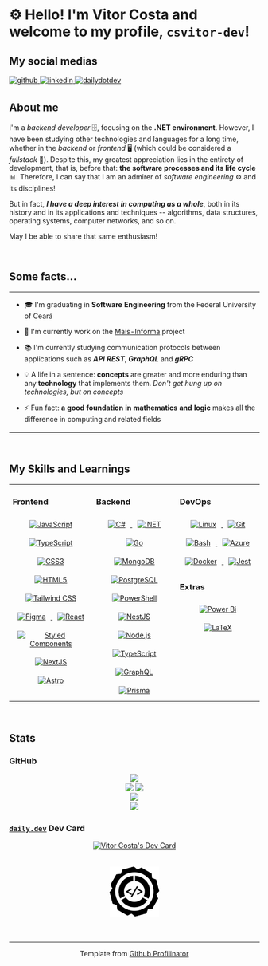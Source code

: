 # ⚙️ Hello! I'm Vitor Costa and welcome to my profile, `csvitor-dev`!

## My social medias

<a href="https://github.com/csvitor-dev" target="_blank" rel="external noreferrer noopener">
	<img src="https://img.shields.io/badge/github-%2324292e.svg?&style=for-the-badge&logo=github&logoColor=white" alt="github" style="margin-bottom: 5px;" />
</a>
<a href="https://linkedin.com/in/csvitor-dev" target="_blank" rel="external noreferrer noopener">
	<img src="https://img.shields.io/badge/linkedin-%231E77B5.svg?&style=for-the-badge&logo=linkedin&logoColor=white" alt="linkedin" style="margin-bottom: 5px;" />
</a>
<a href="https://app.daily.dev/csvitor" target="_blank" rel="external noreferrer noopener">
	<img src="https://img.shields.io/badge/dailydotdev-%2324292e.svg?&style=for-the-badge&logo=dailydotdev&logoColor=white" alt="dailydotdev" style="margin-bottom: 5px;" />
</a>

## About me

I'm a _backend developer_ 🗄️, focusing on the **.NET environment**. However, I have been studying other technologies and languages ​​for a long time, whether in the _backend_ or _frontend_ 🖥️ (which could be considered a _fullstack_ 🔗). Despite this, my greatest appreciation lies in the entirety of development, that is, before that: **the software processes and its life cycle** 📊. Therefore, I can say that I am an admirer of _software engineering_ ⚙️ and its disciplines!

But in fact, **_I have a deep interest in computing as a whole_**, both in its history and in its applications and techniques -- algorithms, data structures, operating systems, computer networks, and so on.

May I be able to share that same enthusiasm!

<br/>

## Some facts...

<table><tr><td valign="top" width="50%">

- 🎓 I'm graduating in **Software Engineering** from the Federal University of Ceará

- 💼 I'm currently work on the [Mais-Informa](https://github.com/Mais-Informa) project

- 📚 I'm currently studying communication protocols between applications such as **_API REST_**, **_GraphQL_** and **_gRPC_**

- 💡 A life in a sentence: **concepts** are greater and more enduring than any **technology** that implements them. _Don't get hung up on technologies, but on concepts_

- ⚡ Fun fact: **a good foundation in mathematics and logic** makes all the difference in computing and related fields

</td></tr></table>

<br/>

## My Skills and Learnings

<table><tr><td valign="top" width="33%">

### Frontend

<div align="center">  
	<a href="https://www.javascript.com/" target="_blank" rel="external noreferrer noopener">
		<img style="margin: 10px" src="https://profilinator.rishav.dev/skills-assets/javascript-original.svg" alt="JavaScript" height="50" />
	</a>  
	<a href="https://www.typescriptlang.org/" target="_blank" rel="external noreferrer noopener">
		<img style="margin: 10px" src="https://profilinator.rishav.dev/skills-assets/typescript-original.svg" alt="TypeScript" height="50" />
	</a>  
	<a href="https://www.w3schools.com/css/" target="_blank" rel="external noreferrer noopener">
		<img style="margin: 10px" src="https://profilinator.rishav.dev/skills-assets/css3-original-wordmark.svg" alt="CSS3" height="50" />
	</a>  
	<a href="https://en.wikipedia.org/wiki/HTML5" target="_blank" rel="external noreferrer noopener">
		<img style="margin: 10px" src="https://profilinator.rishav.dev/skills-assets/html5-original-wordmark.svg" alt="HTML5" height="50" />
	</a>  
	<a href="https://www.tailwindcss.com/" target="_blank" rel="external noreferrer noopener">
		<img style="margin: 10px" src="https://profilinator.rishav.dev/skills-assets/tailwindcss.svg" alt="Tailwind CSS" height="50" />
	</a>  
	<a href="https://www.figma.com/" target="_blank" rel="external noreferrer noopener">
		<img style="margin: 10px" src="https://profilinator.rishav.dev/skills-assets/figma-icon.svg" alt="Figma" height="50" />
	</a>  
	<a href="https://reactjs.org/" target="_blank" rel="external noreferrer noopener">
		<img style="margin: 10px" src="https://profilinator.rishav.dev/skills-assets/react-original-wordmark.svg" alt="React" height="50" />
	</a>  
	<a href="https://styled-components.com/" target="_blank" rel="external noreferrer noopener">
		<img style="margin: 10px" src="https://profilinator.rishav.dev/skills-assets/styled-components.png" alt="Styled Components" height="50" />
	</a>  
	<a href="https://nextjs.org/" target="_blank" rel="external noreferrer noopener">
		<img style="margin: 10px" src="https://profilinator.rishav.dev/skills-assets/nextjs.png" alt="NextJS" height="50" />
	</a>  
	<a href="https://www.astro.build/" target="_blank" rel="external noreferrer noopener">
		<img style="margin: 10px" src="https://profilinator.rishav.dev/skills-assets/astro.svg" alt="Astro" height="50" />
	</a>  
</div>

</td><td valign="top" width="33%">

### Backend

<div align="center">  
	<a href="https://docs.microsoft.com/en-us/dotnet/csharp/" target="_blank" rel="external noreferrer noopener">
		<img style="margin: 10px" src="https://profilinator.rishav.dev/skills-assets/csharp-original.svg" alt="C#" height="50" />
	</a>  
	<a href="https://dotnet.microsoft.com/download/dotnet-framework" target="_blank" rel="external noreferrer noopener">
		<img style="margin: 10px" src="https://profilinator.rishav.dev/skills-assets/dot-net-original-wordmark.svg" alt=".NET" height="50" />
	</a>  
	<a href="https://go.dev/" target="_blank" rel="external noreferrer noopener">
		<img style="margin: 10px" src="https://profilinator.rishav.dev/skills-assets/go-original.svg" alt="Go" height="50" />
	</a>  
	<a href="https://www.mongodb.com/" target="_blank" rel="external noreferrer noopener">
		<img style="margin: 10px" src="https://profilinator.rishav.dev/skills-assets/mongodb-original-wordmark.svg" alt="MongoDB" height="50" />
	</a>  
	<a href="https://www.postgresql.org/" target="_blank" rel="external noreferrer noopener">
		<img style="margin: 10px" src="https://profilinator.rishav.dev/skills-assets/postgresql-original-wordmark.svg" alt="PostgreSQL" height="50" />
	</a>  
	<a href="https://docs.microsoft.com/en-us/powershell/" target="_blank" rel="external noreferrer noopener">
		<img style="margin: 10px" src="https://profilinator.rishav.dev/skills-assets/powershell.png" alt="PowerShell" height="50" />
	</a>  
	<a href="https://nestjs.com/" target="_blank" rel="external noreferrer noopener">
		<img style="margin: 10px" src="https://profilinator.rishav.dev/skills-assets/nestjs.svg" alt="NestJS" height="50" />
	</a>  
	<a href="https://nodejs.org/" target="_blank" rel="external noreferrer noopener">
		<img style="margin: 10px" src="https://profilinator.rishav.dev/skills-assets/nodejs-original-wordmark.svg" alt="Node.js" height="50" />
	</a>  
	<a href="https://www.typescriptlang.org/" target="_blank" rel="external noreferrer noopener">
		<img style="margin: 10px" src="https://profilinator.rishav.dev/skills-assets/typescript-original.svg" alt="TypeScript" height="50" />
	</a>  
	<a href="https://graphql.org/" target="_blank" rel="external noreferrer noopener">
		<img style="margin: 10px" src="https://profilinator.rishav.dev/skills-assets/graphql.png" alt="GraphQL" height="50" />
	</a>  
	<a href="https://www.prisma.io/" target="_blank" rel="external noreferrer noopener">
		<img style="margin: 10px" src="https://profilinator.rishav.dev/skills-assets/prisma.png" alt="Prisma" height="50" />
	</a>  
</div>

</td><td valign="top" width="33%">

### DevOps

<div align="center">  
	<a href="https://www.linux.org/" target="_blank" rel="external noreferrer noopener">
		<img style="margin: 10px" src="https://profilinator.rishav.dev/skills-assets/linux-original.svg" alt="Linux" height="50" />
	</a>  
	<a href="https://github.com/" target="_blank" rel="external noreferrer noopener">
		<img style="margin: 10px" src="https://profilinator.rishav.dev/skills-assets/git-scm-icon.svg" alt="Git" height="50" />
	</a>  
	<a href="https://www.gnu.org/software/bash/" target="_blank" rel="external noreferrer noopener">
		<img style="margin: 10px" src="https://profilinator.rishav.dev/skills-assets/gnu_bash-icon.svg" alt="Bash" height="50" />
	</a>  
	<a href="https://azure.microsoft.com/en-in/" target="_blank" rel="external noreferrer noopener">
		<img style="margin: 10px" src="https://profilinator.rishav.dev/skills-assets/microsoft_azure-icon.svg" alt="Azure" height="50" />
	</a>  
	<a href="https://www.docker.com/" target="_blank" rel="external noreferrer noopener">
		<img style="margin: 10px" src="https://profilinator.rishav.dev/skills-assets/docker-original-wordmark.svg" alt="Docker" height="50" />
	</a>  
	<a href="https://www.jestjs.io/" target="_blank" rel="external noreferrer noopener">
		<img style="margin: 10px" src="https://profilinator.rishav.dev/skills-assets/jest.svg" alt="Jest" height="50" />
	</a>  
</div>

### Extras

<div align="center">  
	<a href="https://powerbi.microsoft.com/en-us/" target="_blank" rel="external noreferrer noopener">
		<img style="margin: 10px" src="https://profilinator.rishav.dev/skills-assets/powerbi.png" alt="Power Bi" height="50" />
	</a>  
	<a href="https://www.latex-project.org/" target="_blank" rel="external noreferrer noopener">
		<img style="margin: 10px" src="https://profilinator.rishav.dev/skills-assets/latex.png" alt="LaTeX" height="50" />
	</a>  
</div>

</td></tr></table>

<br/>

## Stats

### GitHub

<div align="center">
    <img src="https://github-profile-summary-cards.vercel.app/api/cards/profile-details?username=csvitor-dev&theme=github_dark" />
    <div>
        <img src="https://github-profile-summary-cards.vercel.app/api/cards/repos-per-language?username=csvitor-dev&theme=github_dark" />
        <img src="https://github-profile-summary-cards.vercel.app/api/cards/most-commit-language?username=csvitor-dev&theme=github_dark" />
    </div>
    <div>
        <img src="https://github-profile-summary-cards.vercel.app/api/cards/productive-time?username=csvitor-dev&theme=github_dark&utcOffset=8" />
    </div>
    <div>
	    <img src="https://github-readme-stats.vercel.app/api?username=csvitor-dev&border_color=2e343b&show_icons=true&show=reviews,discussions_started,discussions_answered,prs_merged,prs_merged_percentage&theme=github_dark" />
    </div>
</div>

### [`daily.dev`](https://daily.dev/) Dev Card

<div align="center">
	<a href="https://app.daily.dev/csvitor" target="_blank" rel="external noreferrer noopener">
		<img src="https://api.daily.dev/devcards/v2/gjB2ZMFvW7IL92UHqHcan.png?type=wide&r=vh4" width="652" alt="Vitor Costa's Dev Card"/>
	</a>
</div>

<br/>
<br/>

<div align="center">
	<a href="https://github.com/An-Ordinary-Software-Engineering" target="_blank" rel="external noreferrer noopener">
	    <img src="./assets/aose-dark.svg" alt="aOSE logo" width="100" />
	</a>
</div>

<br/>
<br/>

---

<div align="center">Template from 
	<a href="https://profilinator.rishav.dev/" target="_blank" rel="external noreferrer noopener">Github Profilinator</a>
</div>
